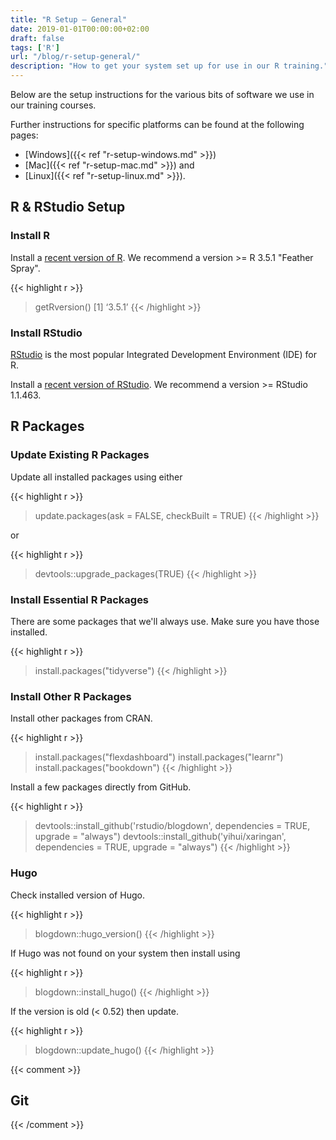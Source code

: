 ```yaml
---
title: "R Setup – General"
date: 2019-01-01T00:00:00+02:00
draft: false
tags: ['R']
url: "/blog/r-setup-general/"
description: "How to get your system set up for use in our R training."
---
```


Below are the setup instructions for the various bits of software we use in our training courses.

Further instructions for specific platforms can be found at the following pages:

- [Windows]({{< ref "r-setup-windows.md" >}})
- [Mac]({{< ref "r-setup-mac.md" >}}) and
- [Linux]({{< ref "r-setup-linux.md" >}}).

## R & RStudio Setup

### Install R

Install a [recent version of R](https://cloud.r-project.org/). We recommend a version >= R 3.5.1 "Feather Spray".

{{< highlight r >}}
> getRversion()
[1] ‘3.5.1’
{{< /highlight >}}

### Install RStudio

[RStudio](https://www.rstudio.com/) is the most popular Integrated Development Environment (IDE) for R.

Install a [recent version of RStudio](https://www.rstudio.com/products/rstudio/download/#download). We recommend a version >= RStudio 1.1.463.

## R Packages

### Update Existing R Packages

Update all installed packages using either

{{< highlight r >}}
> update.packages(ask = FALSE, checkBuilt = TRUE)
{{< /highlight >}}

or

{{< highlight r >}}
> devtools::upgrade_packages(TRUE)
{{< /highlight >}}

### Install Essential R Packages

There are some packages that we'll always use. Make sure you have those installed.

{{< highlight r >}}
> install.packages("tidyverse")
{{< /highlight >}}

### Install Other R Packages

Install other packages from CRAN.

{{< highlight r >}}
> install.packages("flexdashboard")
> install.packages("learnr")
> install.packages("bookdown")
{{< /highlight >}}

Install a few packages directly from GitHub.

{{< highlight r >}}
> devtools::install_github('rstudio/blogdown', dependencies = TRUE, upgrade = "always")
> devtools::install_github('yihui/xaringan', dependencies = TRUE, upgrade = "always")
{{< /highlight >}}

### Hugo

Check installed version of Hugo.

{{< highlight r >}}
> blogdown::hugo_version()
{{< /highlight >}}

If Hugo was not found on your system then install using

{{< highlight r >}}
> blogdown::install_hugo()
{{< /highlight >}}

If the version is old (< 0.52) then update.

{{< highlight r >}}
> blogdown::update_hugo()
{{< /highlight >}}

{{< comment >}}
## Git

<!-- https://arm.rbind.io/prework/github/ -->
{{< /comment >}}
